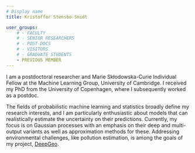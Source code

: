 ```yaml
---
# Display name
title: Kristoffer Stensbo-Smidt

user_groups:
    # - FACULTY
    # - SENIOR RESEARCHERS
    # - POST-DOCS
    # - VISITORS
    # - GRADUATE STUDENTS
    - PREVIOUS MEMBER
---
```


I am a postdoctoral researcher and Marie Skłodowska-Curie Individual Fellow at the Machine Learning Group, University of Cambridge. I received my PhD from the University of Copenhagen, where I subsequently worked as a postdoc.

The fields of probabilistic machine learning and statistics broadly define my research interests, and I am particularly enthusiastic about models that can realistically estimate the uncertainty on their predictions. Currently, my focus is on Gaussian processes with an emphasis on their deep and multi-output variants as well as approximation methods for these. Addressing environmental challenges, like pollution estimation, is among the goals of my project, [DeepGeo](https://cordis.europa.eu/project/rcn/214496_en.html).